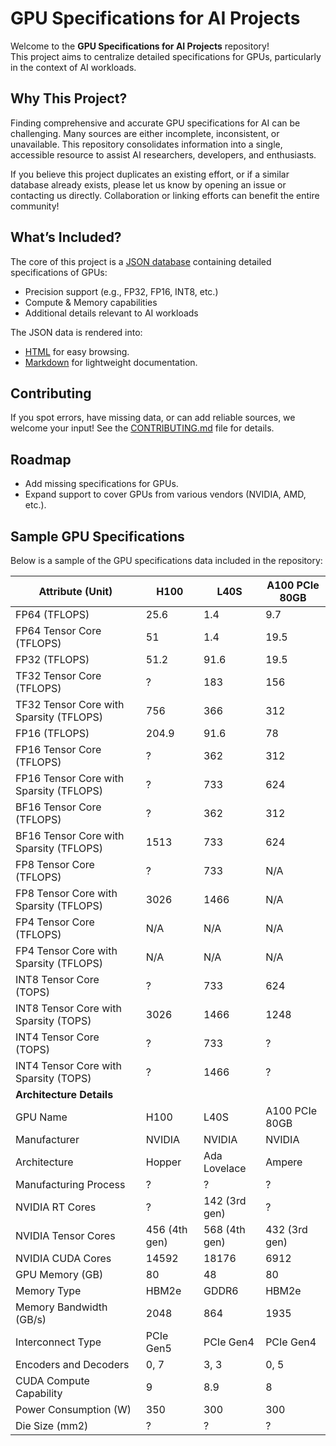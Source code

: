 # GPU Specifications for AI Projects

Welcome to the **GPU Specifications for AI Projects** repository!  
This project aims to centralize detailed specifications for GPUs, particularly in the context of AI workloads. 

## Why This Project?

Finding comprehensive and accurate GPU specifications for AI can be challenging. Many sources are either incomplete, inconsistent, or unavailable. This repository consolidates information into a single, accessible resource to assist AI researchers, developers, and enthusiasts.

If you believe this project duplicates an existing effort, or if a similar database already exists, please let us know by opening an issue or contacting us directly. Collaboration or linking efforts can benefit the entire community!

## What’s Included?

The core of this project is a [JSON database](data/specs.json) containing detailed specifications of GPUs:
- Precision support (e.g., FP32, FP16, INT8, etc.)
- Compute & Memory capabilities
- Additional details relevant to AI workloads

The JSON data is rendered into:
- [HTML](https://g.masse.me/gpu-specs) for easy browsing.
- [Markdown](specs.md) for lightweight documentation.

## Contributing

If you spot errors, have missing data, or can add reliable sources, we welcome your input!
See the [CONTRIBUTING.md](CONTRIBUTING.md) file for details.

## Roadmap

- Add missing specifications for GPUs.
- Expand support to cover GPUs from various vendors (NVIDIA, AMD, etc.).

## Sample GPU Specifications

Below is a sample of the GPU specifications data included in the repository:

Attribute (Unit) | H100 | L40S | A100 PCIe 80GB
--- | --- | --- | ---
FP64 (TFLOPS) | 25.6 | 1.4 | 9.7
FP64 Tensor Core (TFLOPS) | 51 | 1.4 | 19.5
FP32 (TFLOPS) | 51.2 | 91.6 | 19.5
TF32 Tensor Core (TFLOPS) | ? | 183 | 156
TF32 Tensor Core with Sparsity (TFLOPS) | 756 | 366 | 312
FP16 (TFLOPS) | 204.9 | 91.6 | 78
FP16 Tensor Core (TFLOPS) | ? | 362 | 312
FP16 Tensor Core with Sparsity (TFLOPS) | ? | 733 | 624
BF16 Tensor Core (TFLOPS) | ? | 362 | 312
BF16 Tensor Core with Sparsity (TFLOPS) | 1513 | 733 | 624
FP8 Tensor Core (TFLOPS) | ? | 733 | N/A
FP8 Tensor Core with Sparsity (TFLOPS) | 3026 | 1466 | N/A
FP4 Tensor Core (TFLOPS) | N/A | N/A | N/A
FP4 Tensor Core with Sparsity (TFLOPS) | N/A | N/A | N/A
INT8 Tensor Core (TOPS) | ? | 733 | 624
INT8 Tensor Core with Sparsity (TOPS) | 3026 | 1466 | 1248
INT4 Tensor Core (TOPS) | ? | 733 | ?
INT4 Tensor Core with Sparsity (TOPS) | ? | 1466 | ?
**Architecture Details** |  |  |  | 
GPU Name | H100 | L40S | A100 PCIe 80GB
Manufacturer | NVIDIA | NVIDIA | NVIDIA
Architecture | Hopper | Ada Lovelace | Ampere
Manufacturing Process | ? | ? | ?
NVIDIA RT Cores | ? | 142 (3rd gen) | ?
NVIDIA Tensor Cores | 456 (4th gen) | 568 (4th gen) | 432 (3rd gen)
NVIDIA CUDA Cores | 14592 | 18176 | 6912
GPU Memory (GB) | 80 | 48 | 80
Memory Type | HBM2e | GDDR6 | HBM2e
Memory Bandwidth (GB/s) | 2048 | 864 | 1935
Interconnect Type | PCIe Gen5 | PCIe Gen4 | PCIe Gen4
Encoders and Decoders | 0, 7 | 3, 3 | 0, 5
CUDA Compute Capability | 9 | 8.9 | 8
Power Consumption (W) | 350 | 300 | 300
Die Size (mm2) | ? | ? | ?

